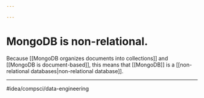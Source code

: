 ```yaml
---

---
```

# MongoDB is non-relational. 
Because [[MongoDB organizes documents into collections]] and [[MongoDB is document-based]], this means that [[MongoDB]] is a [[non-relational databases|non-relational database]]. 

---
#idea/compsci/data-engineering 